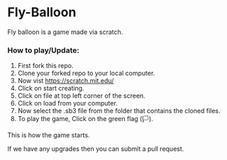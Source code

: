 # Fly-Balloon
Fly balloon is a game made via scratch.

### How to play/Update:
  1. First fork this repo.
  1. Clone your forked repo to your local computer.
  2. Now vist https://scratch.mit.edu/
  3. Click on start creating.
  4. Click on file at top left corner of the screen.
  5. Click on load from your computer.
  6. Now select the .sb3 file from the folder that contains the cloned files.
  7. To play the game, Click on the green flag (🏳️).

This is how the game starts.

If we have any upgrades then you can submit a pull request.
